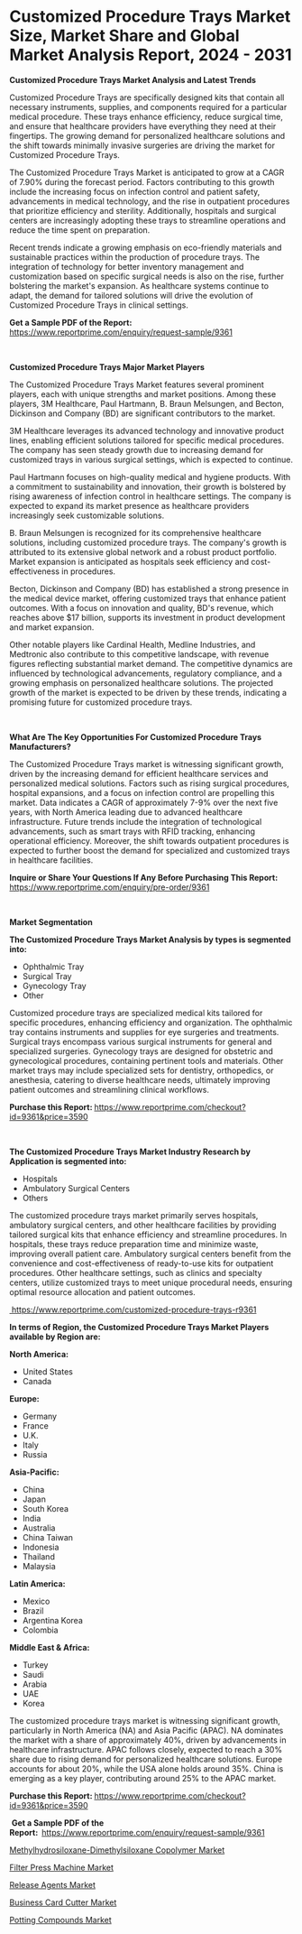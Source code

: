 <p><h1>Customized Procedure Trays Market Size, Market Share and Global Market Analysis Report, 2024 - 2031</h1></p><p><strong>Customized Procedure Trays Market Analysis and Latest Trends</strong></p>
<p><p>Customized Procedure Trays are specifically designed kits that contain all necessary instruments, supplies, and components required for a particular medical procedure. These trays enhance efficiency, reduce surgical time, and ensure that healthcare providers have everything they need at their fingertips. The growing demand for personalized healthcare solutions and the shift towards minimally invasive surgeries are driving the market for Customized Procedure Trays.</p><p>The Customized Procedure Trays Market is anticipated to grow at a CAGR of 7.90% during the forecast period. Factors contributing to this growth include the increasing focus on infection control and patient safety, advancements in medical technology, and the rise in outpatient procedures that prioritize efficiency and sterility. Additionally, hospitals and surgical centers are increasingly adopting these trays to streamline operations and reduce the time spent on preparation.</p><p>Recent trends indicate a growing emphasis on eco-friendly materials and sustainable practices within the production of procedure trays. The integration of technology for better inventory management and customization based on specific surgical needs is also on the rise, further bolstering the market's expansion. As healthcare systems continue to adapt, the demand for tailored solutions will drive the evolution of Customized Procedure Trays in clinical settings.</p></p>
<p><strong>Get a Sample PDF of the Report:&nbsp;</strong> <a href="https://www.reportprime.com/enquiry/request-sample/9361">https://www.reportprime.com/enquiry/request-sample/9361</a></p>
<p>&nbsp;</p>
<p><strong>Customized Procedure Trays Major Market Players</strong></p>
<p><p>The Customized Procedure Trays Market features several prominent players, each with unique strengths and market positions. Among these players, 3M Healthcare, Paul Hartmann, B. Braun Melsungen, and Becton, Dickinson and Company (BD) are significant contributors to the market. </p><p>3M Healthcare leverages its advanced technology and innovative product lines, enabling efficient solutions tailored for specific medical procedures. The company has seen steady growth due to increasing demand for customized trays in various surgical settings, which is expected to continue.</p><p>Paul Hartmann focuses on high-quality medical and hygiene products. With a commitment to sustainability and innovation, their growth is bolstered by rising awareness of infection control in healthcare settings. The company is expected to expand its market presence as healthcare providers increasingly seek customizable solutions.</p><p>B. Braun Melsungen is recognized for its comprehensive healthcare solutions, including customized procedure trays. The company's growth is attributed to its extensive global network and a robust product portfolio. Market expansion is anticipated as hospitals seek efficiency and cost-effectiveness in procedures.</p><p>Becton, Dickinson and Company (BD) has established a strong presence in the medical device market, offering customized trays that enhance patient outcomes. With a focus on innovation and quality, BD's revenue, which reaches above $17 billion, supports its investment in product development and market expansion.</p><p>Other notable players like Cardinal Health, Medline Industries, and Medtronic also contribute to this competitive landscape, with revenue figures reflecting substantial market demand. The competitive dynamics are influenced by technological advancements, regulatory compliance, and a growing emphasis on personalized healthcare solutions. The projected growth of the market is expected to be driven by these trends, indicating a promising future for customized procedure trays.</p></p>
<p>&nbsp;</p>
<p><strong>What Are The Key Opportunities For Customized Procedure Trays Manufacturers?</strong></p>
<p><p>The Customized Procedure Trays market is witnessing significant growth, driven by the increasing demand for efficient healthcare services and personalized medical solutions. Factors such as rising surgical procedures, hospital expansions, and a focus on infection control are propelling this market. Data indicates a CAGR of approximately 7-9% over the next five years, with North America leading due to advanced healthcare infrastructure. Future trends include the integration of technological advancements, such as smart trays with RFID tracking, enhancing operational efficiency. Moreover, the shift towards outpatient procedures is expected to further boost the demand for specialized and customized trays in healthcare facilities.</p></p>
<p><strong>Inquire or Share Your Questions If Any Before Purchasing This Report:</strong> <a href="https://www.reportprime.com/enquiry/pre-order/9361">https://www.reportprime.com/enquiry/pre-order/9361</a></p>
<p>&nbsp;</p>
<p><strong>Market Segmentation</strong></p>
<p><strong>The Customized Procedure Trays Market Analysis by types is segmented into:</strong></p>
<p><ul><li>Ophthalmic Tray</li><li>Surgical Tray</li><li>Gynecology Tray</li><li>Other</li></ul></p>
<p><p>Customized procedure trays are specialized medical kits tailored for specific procedures, enhancing efficiency and organization. The ophthalmic tray contains instruments and supplies for eye surgeries and treatments. Surgical trays encompass various surgical instruments for general and specialized surgeries. Gynecology trays are designed for obstetric and gynecological procedures, containing pertinent tools and materials. Other market trays may include specialized sets for dentistry, orthopedics, or anesthesia, catering to diverse healthcare needs, ultimately improving patient outcomes and streamlining clinical workflows.</p></p>
<p><strong>Purchase this Report:&nbsp;</strong><a href="https://www.reportprime.com/checkout?id=9361&price=3590">https://www.reportprime.com/checkout?id=9361&price=3590</a></p>
<p>&nbsp;</p>
<p><strong>The Customized Procedure Trays Market Industry Research by Application is segmented into:</strong></p>
<p><ul><li>Hospitals</li><li>Ambulatory Surgical Centers</li><li>Others</li></ul></p>
<p><p>The customized procedure trays market primarily serves hospitals, ambulatory surgical centers, and other healthcare facilities by providing tailored surgical kits that enhance efficiency and streamline procedures. In hospitals, these trays reduce preparation time and minimize waste, improving overall patient care. Ambulatory surgical centers benefit from the convenience and cost-effectiveness of ready-to-use kits for outpatient procedures. Other healthcare settings, such as clinics and specialty centers, utilize customized trays to meet unique procedural needs, ensuring optimal resource allocation and patient outcomes.</p></p>
<p><a href="https://www.reportprime.com/customized-procedure-trays-r9361">&nbsp;https://www.reportprime.com/customized-procedure-trays-r9361</a></p>
<p><strong>In terms of Region, the Customized Procedure Trays Market Players available by Region are:</strong></p>
<p>
    <p> <strong> North America: </strong>
        <ul>
            <li>United States</li>
            <li>Canada</li>
        </ul>
        </p> 
    <p> <strong> Europe: </strong>
        <ul>
            <li>Germany</li>
            <li>France</li>
            <li>U.K.</li>
            <li>Italy</li>
            <li>Russia</li>
        </ul>
        </p> 
    <p> <strong> Asia-Pacific: </strong>
        <ul>
            <li>China</li>
            <li>Japan</li>
            <li>South Korea</li>
            <li>India</li>
            <li>Australia</li>
            <li>China Taiwan</li>
            <li>Indonesia</li>
            <li>Thailand</li>
            <li>Malaysia</li>
        </ul>
        </p> 
    <p> <strong> Latin America: </strong>
        <ul>
            <li>Mexico</li>
            <li>Brazil</li>
            <li>Argentina Korea</li>
            <li>Colombia</li>
        </ul>
        </p> 
    <p> <strong> Middle East & Africa: </strong>
        <ul>
            <li>Turkey</li>
            <li>Saudi</li>
            <li>Arabia</li>
            <li>UAE</li>
            <li>Korea</li>
        </ul>
    </p>
    </p>
<p><p>The customized procedure trays market is witnessing significant growth, particularly in North America (NA) and Asia Pacific (APAC). NA dominates the market with a share of approximately 40%, driven by advancements in healthcare infrastructure. APAC follows closely, expected to reach a 30% share due to rising demand for personalized healthcare solutions. Europe accounts for about 20%, while the USA alone holds around 35%. China is emerging as a key player, contributing around 25% to the APAC market.</p></p>
<p><strong>Purchase this Report: </strong><a href="https://www.reportprime.com/checkout?id=9361&price=3590">https://www.reportprime.com/checkout?id=9361&price=3590</a></p>
<p>&nbsp;<strong>Get a Sample PDF of the Report:&nbsp;&nbsp;</strong><a href="https://www.reportprime.com/enquiry/request-sample/9361">https://www.reportprime.com/enquiry/request-sample/9361</a></p>
<p><strong></strong></p>
<p><p><a href="https://issuu.com/reportprime-2/docs/methylhydrosiloxane-dimethylsiloxan_c9ea375d7f08b1">Methylhydrosiloxane-Dimethylsiloxane Copolymer Market</a></p><p><a href="https://www.linkedin.com/pulse/market-dynamics-future-trends-global-filter-press-machine-te9yf?trackingId=U9yR%2B%2FkTRAOyD1TstVsKAg%3D%3D">Filter Press Machine Market</a></p><p><a href="https://medium.com/@brendamoreno1988/the-release-agents-market-report-analyzes-important-operational-and-performance-data-so-one-may-baa4f37274ce">Release Agents Market</a></p><p><a href="https://www.linkedin.com/pulse/global-business-card-cutter-market-focus-product-type-a3-luygf?trackingId=h0Zcu273QFawJUV9i%2BVFPA%3D%3D">Business Card Cutter Market</a></p><p><a href="https://issuu.com/reportprime-2/docs/potting-compounds-market-size-2030._3ba59698be3686">Potting Compounds Market</a></p></p>